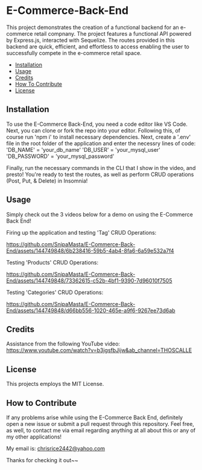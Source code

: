 # E-Commerce-Back-End

This project demonstrates the creation of a functional backend for an e-commerce retail compnany. The project features a functional API powered by Express.js, interacted with Sequelize. The routes provided in this backend are quick, efficient, and effortless to access enabling the user to successfully compete in the e-commerce retail space. 

- [Installation](#installation)
- [Usage](#usage)
- [Credits](#credits)
- [How To Contribute](#contribution)
- [License](#license)

## Installation

To use the E-Commerce Back-End, you need a code editor like VS Code. Next, you can clone or fork the repo into your editor. Following this, of course run 'npm i' to install necessary dependencies. Next, create a '.env' file in the root folder of the application and enter the necessry lines of code:
'DB_NAME' = 'your_db_name'
'DB_USER' = 'your_mysql_user'
'DB_PASSWORD' = 'your_mysql_password'

Finally, run the necessary commands in the CLI that I show in the video, and presto! You're ready to test the routes, as well as perform CRUD operations (Post, Put, & Delete) in Insomnia!

## Usage

Simply check out the 3 videos below for a demo on using the E-Commerce Back End!

Firing up the application and testing 'Tag' CRUD Operations:


https://github.com/SnipaMasta/E-Commerce-Back-End/assets/144749848/6b238416-59b5-4ab4-8fa6-6a59e532a7f4





Testing 'Products' CRUD Operations: 


https://github.com/SnipaMasta/E-Commerce-Back-End/assets/144749848/73362615-c52b-4bf1-9390-7d96010f7505


Testing 'Categories' CRUD Operations: 



https://github.com/SnipaMasta/E-Commerce-Back-End/assets/144749848/d66bb556-1020-465e-a9f6-9267ee73d6ab


## Credits

Assistance from the following YouTube video: https://www.youtube.com/watch?v=b3jgsfbJijw&ab_channel=THOSCALLE

## License

This projects employs the MIT License.

## How to Contribute

If any problems arise while using the E-Commerce Back End, definitely open a new issue or submit a pull request through this repository. Feel free, as well, to contact me via email regarding anything at all about this or any of my other applications!

My email is: chrisrice2442@yahoo.com

Thanks for checking it out~~

